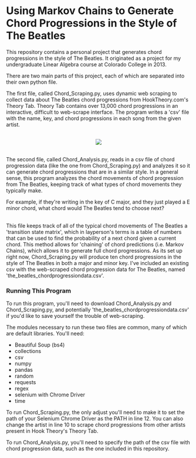 # Using Markov Chains to Generate Chord Progressions in the Style of The Beatles

This repository contains a personal project that generates chord progressions in the style of The Beatles. It originated as a project for my undergraduate Linear Algebra course at Colorado College in 2013. 

There are two main parts of this project, each of which are separated into their own python file. 

The first file, called Chord_Scraping.py, uses dynamic web scraping to collect data about The Beatles chord progressions from HookTheory.com's Theory Tab. Theory Tab contains over 13,000 chord progressions in an interactive, difficult to web-scrape interface. The program writes a 'csv' file with the name, key, and chord progressions in each song from the given artist.   
<br>

<center><img src="https://www.hooktheory.com/images/controllers/press/TT-1.jpg"></center>
<br>


The second file, called Chord_Analysis.py, reads in a csv file of chord progression data (like the one from Chord_Scraping.py) and analyzes it so it can generate chord progressions that are in a similar style. In a general sense, this program analyzes the chord movements of chord progression from The Beatles, keeping track of what types of chord movements they typically make. 

For example, if they're writing in the key of C major, and they just played a E minor chord, what chord would The Beatles tend to choose next? 

<br>
This file keeps track of all of the typical chord movements of The Beatles a 'transition state matrix', which in layperson's terms is a table of numbers that can be used to find the probability of a next chord given a current chord. This method allows for 'chaining' of chord predictions (i.e. Markov Chains), which allows it to generate full chord progressions. As its set up right now, Chord_Scraping.py will produce ten chord progressions in the style of The Beatles in both a major and minor key. I've included an existing csv with the web-scraped chord progression data for The Beatles, named 'the_beatles_chordprogressiondata.csv'.   

<h3>Running This Program</h3>

To run this program, you'll need to download Chord_Analysis.py and Chord_Scraping.py, and potentially 'the_beatles_chordprogressiondata.csv' if you'd like to save yourself the trouble of web-scraping.

The modules necessary to run these two files are common, many of which are default libraries. You'll need:

<ul>
<li>Beautiful Soup (bs4)</li>
<li>collections</li>
<li>csv</li>
<li>numpy</li>
<li>pandas</li>
<li>random</li>
<li>requests</li>
<li>regex</li>
<li>selenium with Chrome Driver</li>
<li>time</li>
</ul>

To run Chord_Scraping.py, the only adjust you'll need to make it to set the path of your Selenium Chrome Driver as the PATH in line 12. You can also change the artist in line 10 to scrape chord progressions from other artists present in Hook Theory's Theory Tab. 

To run Chord_Analysis.py, you'll need to specify the path of the csv file with chord progression data, such as the one included in this repository. 










